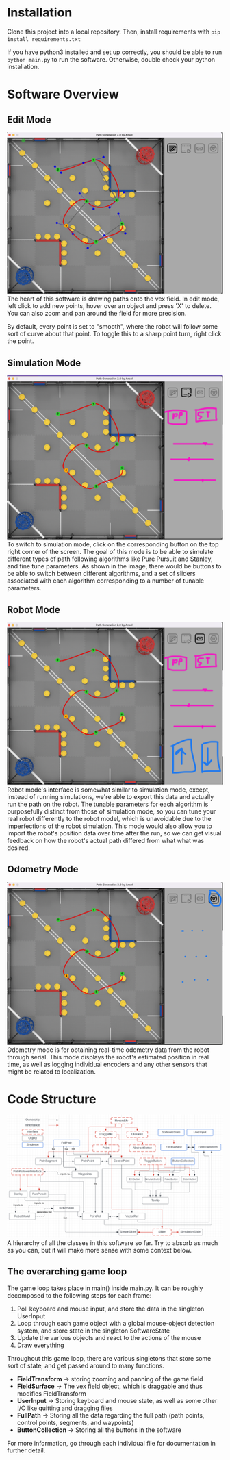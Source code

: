 Installation
===========

Clone this project into a local repository. Then, install requirements with
`pip install requirements.txt`

If you have python3 installed and set up correctly, you should be able to run `python main.py` to run the software. Otherwise, double check your python installation.

Software Overview
========

## Edit Mode

![Drawing paths in the software](https://github.com/AnselChang/PathGeneration/blob/main/Images/Demo/field.png?raw=true)
The heart of this software is drawing paths onto the vex field. In edit mode, left click to add new points, hover over an object and press 'X' to delete. You can also zoom and pan around the field for more precision.

By default, every point is set to "smooth", where the robot will follow some sort of curve about that point. To toggle this to a sharp point turn, right click the point.

## Simulation Mode

![Simulation mode](https://github.com/AnselChang/PathGeneration/blob/main/Images/Demo/simulate.png?raw=true)
To switch to simulation mode, click on the corresponding button on the top right corner of the screen. The goal of this mode is to be able to simulate different types of path following algorithms like Pure Pursuit and Stanley, and fine tune parameters. As shown in the image, there would be buttons to be able to switch between different algorithms, and a set of sliders associated with each algorithm corresponding to a number of tunable parameters.

## Robot Mode

![Robot mode](https://github.com/AnselChang/PathGeneration/blob/main/Images/Demo/robot.png?raw=true)
Robot mode's interface is somewhat similar to simulation mode, except, instead of running simulations, we're able to export this data and actually run the path on the robot. The tunable parameters for each algorithm is purposefully distinct from those of simulation mode, so you can tune your real robot differently to the robot model, which is unavoidable due to the imperfections of the robot simulation. This mode would also allow you to import the robot's position data over time after the run, so we can get visual feedback on how the robot's actual path differed from what what was desired.

## Odometry Mode
![Odometry mode](https://github.com/AnselChang/PathGeneration/blob/main/Images/Demo/odom.png?raw=true)
Odometry mode is for obtaining real-time odometry data from the robot through serial. This mode displays the robot's estimated position in real time, as well as logging individual encoders and any other sensors that might be related to localization.


Code Structure
=============
![Class hierarchy](https://github.com/AnselChang/PathGeneration/blob/main/Images/Demo/classes.png?raw=true)
A hierarchy of all the classes in this software so far. Try to absorb as much as you can, but it will make more sense with some context below.

## The overarching game loop

The game loop takes place in main() inside main.py. It can be roughly decomposed to the following steps for each frame:
1. Poll keyboard and mouse input, and store the data in the singleton UserInput
2. Loop through each game object with a global mouse-object detection system, and store state in the singleton SoftwareState
3. Update the various objects and react to the actions of the mouse
4. Draw everything

Throughout this game loop, there are various singletons that store some sort of state, and get passed around to many functions.
- **FieldTransform** -> storing zooming and panning of the game field
- **FieldSurface** -> The vex field object, which is draggable and thus modifies FieldTransform
- **UserInput** -> Storing keyboard and mouse state, as well as some other I/O like quitting and dragging files
- **FullPath** -> Storing all the data regarding the full path (path points, control points, segments, and waypoints)
- **ButtonCollection** -> Storing all the buttons in the software

For more information, go through each individual file for documentation in further detail.
